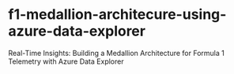 # f1-medallion-architecure-using-azure-data-explorer
Real-Time Insights: Building a Medallion Architecture for Formula 1 Telemetry with Azure Data Explorer
